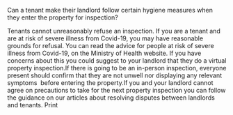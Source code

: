 Can a tenant make their landlord  follow certain hygiene measures when they enter the property for inspection? 

Tenants cannot unreasonably refuse an inspection. If you are a tenant and are at risk of severe illness from Covid-19, you may have reasonable grounds for refusal. You can read the advice for people at risk of severe illness from Covid-19, on the Ministry of Health website. If you have concerns about this you could suggest to your landlord that they do a virtual property inspection.If there is going to be an in-person inspection, everyone present should confirm that they are not unwell nor displaying any relevant symptoms  before entering the property.If you and your landlord cannot agree on precautions to take for the next property inspection you can follow the guidance on our articles about resolving disputes between landlords and tenants.  Print 